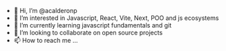 - 👋 Hi, I’m @acalderonp
- 👀 I’m interested in Javascript, React, Vite, Next, POO and js ecosystems
- 🌱 I’m currently learning javascript fundamentals and git
- 💞️ I’m looking to collaborate on open source projects
- 📫 How to reach me ...

<!---
acalderonp/acalderonp is a ✨ special ✨ repository because its `README.md` (this file) appears on your GitHub profile.
You can click the Preview link to take a look at your changes.
--->
